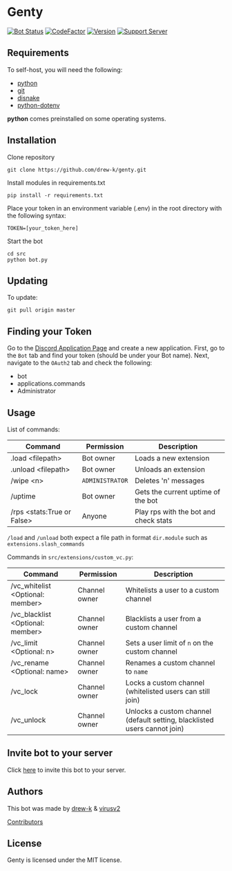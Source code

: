 # Genty

[![Bot Status](https://top.gg/api/widget/status/873165810171002881.svg?noavatar=true)](https://top.gg/bot/873165810171002881)
[![CodeFactor](https://www.codefactor.io/repository/github/drew-k/genty/badge)](https://www.codefactor.io/repository/github/drew-k/genty)
[![Version](https://img.shields.io/github/v/release/drew-k/genty?include_prereleases)](https://github.com/drew-k/genty/releases)
[![Support Server](https://img.shields.io/discord/960915291502686298)](https://discord.gg/a8qwkJvshH)

## Requirements

To self-host, you will need the following:

* [python](https://www.python.org/downloads/)
* [git](https://git-scm.com/downloads)
* [disnake](https://github.com/DisnakeDev/disnake)
* [python-dotenv](https://github.com/theskumar/python-dotenv)

**python** comes preinstalled on some operating systems.

## Installation

Clone repository

```text
git clone https://github.com/drew-k/genty.git
```

Install modules in requirements.txt

```text
pip install -r requirements.txt
```

Place your token in an environment variable (.env) in the root directory with the following syntax:

```text
TOKEN=[your_token_here]
```

Start the bot
```text
cd src
python bot.py
```

## Updating

To update:

```text
git pull origin master
```

## Finding your Token
Go to the [Discord Application Page](https://discord.com/developers/applications/) and create a new application. First,
go to the `Bot` tab and find your token (should be under your Bot name). Next, navigate to the `OAuth2` tab and 
check the following:

* bot
* applications.commands
* Administrator

## Usage

List of commands:

| Command                     | Permission       | Description                          |
|-----------------------------|------------------|--------------------------------------|
| .load \<filepath\>          | Bot owner        | Loads a new extension                |
| .unload \<filepath\>        | Bot owner        | Unloads an extension                 |
| /wipe \<n\>                 | `ADMINISTRATOR`  | Deletes 'n' messages                 |
| /uptime                     | Bot owner        | Gets the current uptime of the bot   |
| /rps \<stats:True or False\>| Anyone           | Play rps with the bot and check stats|

`/load` and `/unload` both expect a file path in format `dir.module` such as `extensions.slash_commands`

Commands in `src/extensions/custom_vc.py`:

| Command                                | Permission       | Description                                                               |
|----------------------------------------|------------------|---------------------------------------------------------------------------|
| /vc_whitelist \<Optional: member\>     | Channel owner    | Whitelists a user to a custom channel                                     |
| /vc_blacklist \<Optional: member\>     | Channel owner    | Blacklists a user from a custom channel                                   |
| /vc_limit \<Optional: n\>              | Channel owner    | Sets a user limit of `n` on the custom channel                            | 
| /vc_rename \<Optional: name\>          | Channel owner    | Renames a custom channel to `name`                                        |
| /vc_lock                               | Channel owner    | Locks a custom channel (whitelisted users can still join)                 |
| /vc_unlock                             | Channel owner    | Unlocks a custom channel (default setting, blacklisted users cannot join) |


## Invite bot to your server

Click [here](https://discord.com/api/oauth2/authorize?client_id=873165810171002881&permissions=8&scope=applications.commands%20bot) 
to invite this bot to your server. 

## Authors

This bot was made by [drew-k](https://github.com/drew-k) &
[virusv2](https://github.com/virusv2)

[Contributors](https://github.com/drew-k/genty/graphs/contributors)

## License

Genty is licensed under the MIT license.
